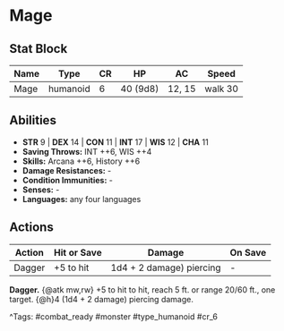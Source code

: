 # Mage

## Stat Block

| Name | Type | CR | HP | AC | Speed |
|------|------|----|----|----|-------|
| Mage | humanoid | 6 | 40 (9d8) | 12, 15 | walk 30 |

## Abilities

- **STR** 9 | **DEX** 14 | **CON** 11 | **INT** 17 | **WIS** 12 | **CHA** 11
- **Saving Throws:** INT ++6, WIS ++4  
- **Skills:** Arcana ++6, History ++6  
- **Damage Resistances:** -  
- **Condition Immunities:** -  
- **Senses:** -  
- **Languages:** any four languages


## Actions

| Action | Hit or Save | Damage | On Save |
|--------|--------------|--------|----------|
| Dagger | +5 to hit | 1d4 + 2 damage) piercing | - |

**Dagger.** {@atk mw,rw} +5 to hit to hit, reach 5 ft. or range 20/60 ft., one target. {@h}4 (1d4 + 2 damage) piercing damage.


^Tags: #combat_ready #monster #type_humanoid #cr_6
